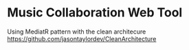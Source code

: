 # Music Collaboration Web Tool 

Using MediatR pattern with the clean architecure https://github.com/jasontaylordev/CleanArchitecture